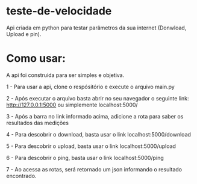 # teste-de-velocidade
Api criada em python para testar parâmetros da sua internet (Donwload, Upload e pin). 

# Como usar:
A api foi construida para ser simples e objetiva.

1 - Para usar a api, clone o respósitório e execute o arquivo main.py 

2 - Após executar o arquivo basta abrir no seu navegador o seguinte link: http://127.0.0.1:5000 ou simplemente localhost:5000/ 

3 - Após a barra no link informado acima, adicione a rota para saber os resultados das medições

4 - Para descobrir o download, basta usar o link localhost:5000/download

5 - Para descobrir o upload, basta usar o link localhost:5000/upload

6 - Para descobrir o ping, basta usar o link localhost:5000/ping

7 - Ao acessa as rotas, será retornado um json informando o resultado encontrado.
